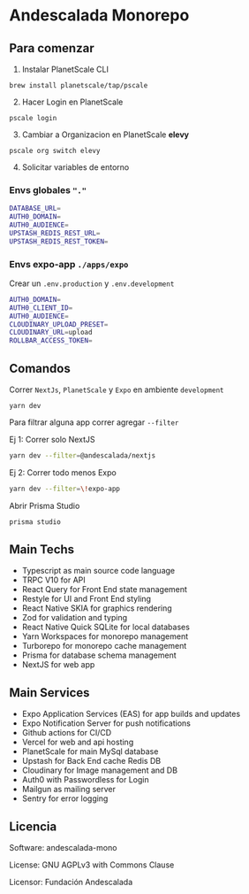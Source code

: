# Andescalada Monorepo

## Para comenzar

1. Instalar PlanetScale CLI

```console
brew install planetscale/tap/pscale
```

2. Hacer Login en PlanetScale 

```
pscale login
```

3. Cambiar a Organizacion en PlanetScale **elevy**

```console
pscale org switch elevy
```

4. Solicitar variables de entorno
###  Envs globales `"."`
```bash
DATABASE_URL=
AUTH0_DOMAIN=
AUTH0_AUDIENCE=
UPSTASH_REDIS_REST_URL=
UPSTASH_REDIS_REST_TOKEN=
```
###  Envs expo-app `./apps/expo`

Crear un `.env.production` y `.env.development`

```bash
AUTH0_DOMAIN=
AUTH0_CLIENT_ID=
AUTH0_AUDIENCE=
CLOUDINARY_UPLOAD_PRESET=
CLOUDINARY_URL=upload
ROLLBAR_ACCESS_TOKEN=
```

## Comandos 

Correr `NextJs`, `PlanetScale` y `Expo` en ambiente `development`

```console
yarn dev 
```

Para filtrar alguna app correr agregar `--filter`

Ej 1: Correr solo NextJS
```bash
yarn dev --filter=@andescalada/nextjs
```

Ej 2: Correr todo menos Expo
```bash
yarn dev --filter=\!expo-app
```

Abrir Prisma Studio
```bash 
prisma studio  
```



## Main Techs 

- Typescript as main source code language
- TRPC V10 for API
- React Query for Front End state management
- Restyle for UI and Front End styling
- React Native SKIA for graphics rendering
- Zod for validation and typing
- React Native Quick SQLite for local databases
- Yarn Workspaces for monorepo management
- Turborepo for monorepo cache management
- Prisma for database schema management
- NextJS for web app

## Main Services 
- Expo Application Services (EAS) for app builds and updates
- Expo Notification Server for push notifications
- Github actions for CI/CD
- Vercel for web and api hosting
- PlanetScale for main MySql database
- Upstash for Back End cache Redis DB
- Cloudinary for Image management and DB
- Auth0 with Passwordless for Login 
- Mailgun as mailing server
- Sentry for error logging

## Licencia 

Software: andescalada-mono

License: GNU AGPLv3 with Commons Clause

Licensor: Fundación Andescalada